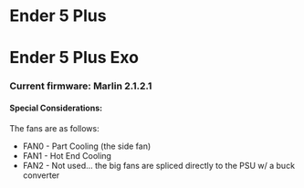 # Ender 5 Plus

# Ender 5 Plus Exo

### Current firmware: Marlin 2.1.2.1
#### Special Considerations: 
The fans are as follows:
* FAN0 - Part Cooling (the side fan)
* FAN1 - Hot End Cooling
* FAN2 - Not used... the big fans are spliced directly to the PSU w/ a buck converter
